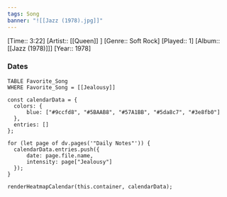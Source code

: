 ```yaml
---
tags: Song  
banner: "![[Jazz (1978).jpg]]"
---
```

[Time:: 3:22]
[Artist:: [[Queen]] ]
[Genre:: Soft Rock]
[Played:: 1]
[Album:: [[Jazz (1978)]]]
[Year:: 1978]
### Dates
````dataview
TABLE Favorite_Song
WHERE Favorite_Song = [[Jealousy]]
````
  ```dataviewjs
const calendarData = { 
	colors: { 
		blue: ["#9ccfd8", "#5BAAB8", "#57A1BB", "#5da8c7", "#3e8fb0"] 
	}, 
	entries: [] 
}; 

for (let page of dv.pages('"Daily Notes"')) { 
	calendarData.entries.push({ 
		date: page.file.name, 
		intensity: page["Jealousy"]
	}); 
} 

renderHeatmapCalendar(this.container, calendarData);
```

